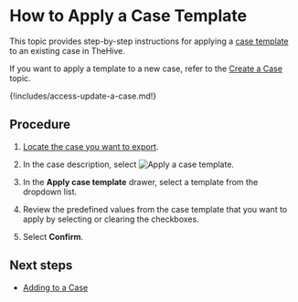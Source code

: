 # How to Apply a Case Template

This topic provides step-by-step instructions for applying a [case template](../../organization/configure-organization/manage-templates/case-templates/about-case-templates.md) to an existing case in TheHive.

If you want to apply a template to a new case, refer to the [Create a Case](create-a-new-case.md) topic.

{!includes/access-update-a-case.md!}

## Procedure

1. [Locate the case you want to export](../cases/search-for-cases/find-a-case.md).

2. In the case description, select ![Apply a case template](/thehive/images/user-guides/analyst-corner/cases/apply-case-template.png).

3. In the **Apply case template** drawer, select a template from the dropdown list.

4. Review the predefined values from the case template that you want to apply by selecting or clearing the checkboxes.

5. Select **Confirm**.

## Next steps

* [Adding to a Case](adding_to_a_case.md)